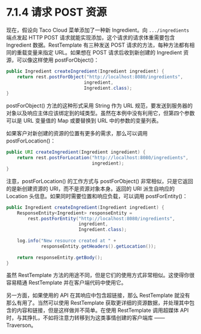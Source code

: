 # 7.1.4 请求 POST 资源

现在，假设向 Taco Cloud 菜单添加了一种新 Ingredient。向 `.../ingredients` 端点发起 HTTP POST 请求就能实现添加，这个请求的请求体重需要包含 Ingredient 数据。RestTemplate 有三种发送 POST 请求的方法，每种方法都有相同的重载变量来指定 URL。如果想在 POST 请求后收到新创建的 Ingredient 资源，可以像这样使用 postForObject\(\)：

```java
public Ingredient createIngredient(Ingredient ingredient) {
    return rest.postForObject("http://localhost:8080/ingredients",
                             ingredient,
                             Ingredient.class);
}
```

postForObject\(\) 方法的这种形式采用 String 作为 URL 规范，要发送到服务器的对象以及响应主体应该绑定到的域类型。虽然在本例中没有利用它，但第四个参数可以是 URL 变量值的 Map 或要替换到 URL 中的参数的变量列表。

如果客户对新创建的资源的位置有更多的需求，那么可以调用 postForLocation\(\)：

```java
public URI createIngredient(Ingredient ingredient) {
    return rest.postForLocation("http://localhost:8080/ingredients",
                                ingredient);
}
```

注意，postForLocation\(\) 的工作方式与 postForObject\(\) 非常相似，只是它返回的是新创建资源的 URI，而不是资源对象本身。返回的 URI 派生自响应的 Location 头信息。如果同时需要位置和响应负载，可以调用 postForEntity\(\)：

```java
public Ingredient createIngredient(Ingredient ingredient) {
    ResponseEntity<Ingredient> responseEntity =
        rest.postForEntity("http://localhost:8080/ingredients",
                           ingredient,
                           Ingredient.class);
    
    log.info("New resource created at " +
             responseEntity.getHeaders().getLocation());
    
    return responseEntity.getBody();
}
```

虽然 RestTemplate 方法的用途不同，但是它们的使用方式非常相似。这使得你很容易精通 RestTemplate 并在客户端代码中使用它。

另一方面，如果使用的 API 在其响应中包含超链接，那么 RestTemplate 就没有那么有用了。当然可以使用 RestTemplate 获取更详细的资源数据，并处理其中包含的内容和链接，但是这样做并不简单。在使用 RestTemplate 调用超媒体 API 时，与其挣扎，不如将注意力转移到为这类事情创建的客户端库 —— Traverson。


